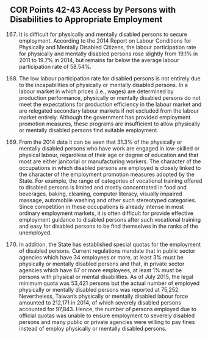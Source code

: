 ## COR Points 42-43 Access by Persons with Disabilities to Appropriate Employment

<ol start="167">
  <li><p>It is difficult for physically and mentally disabled persons to secure employment. According to the 2014 Report on Labour Conditions for Physically and Mentally Disabled Citizens, the labour participation rate for physically and mentally disabled persons rose slightly from 19.1% in 2011 to 19.7% in 2014, but remains far below the average labour participation rate of 58.54%.</p></li>

  <li><p>The low labour participation rate for disabled persons is not entirely due to the incapabilities of physically or mentally disabled persons. In a labour market in which prices (i.e., wages) are determined by production performance, physically or mentally disabled persons do not meet the expectations for production efficiency in the labour market and are relegated secondary labour markets if not excluded from the labour market entirely. Although the government has provided employment promotion measures, these programs are insufficient to allow physically or mentally disabled persons find suitable employment.</p></li>

  <li><p>From the 2014 data it can be seen that 31.3% of the physically or mentally disabled persons who have work are engaged in low-skilled or physical labour, regardless of their age or degree of education and that most are either janitorial or manufacturing workers. The character of the occupations in which disabled persons are employed is closely linked to the character of the employment promotion measures adopted by the State. For example, the range of categories of vocational training offered to disabled persons is limited and mostly concentrated in food and beverages, baking, cleaning, computer literacy, visually impaired massage, automobile washing and other such stereotyped categories. Since competition in these occupations is already intense in most ordinary employment markets, it is often difficult for provide effective employment guidance to disabled persons after such vocational training and easy for disabled persons to be find themselves in the ranks of the unemployed.</p></li>

  <li><p>In addition, the State has established special quotas for the employment of disabled persons. Current regulations mandate that in public sector agencies which have 34 employees or more, at least 3% must be physically or mentally disabled persons and that, in private sector agencies which have 67 or more employees, at least 1% must be persons with physical or mental disabilities. As of July 2015, the legal minimum quota was 53,421 persons but the actual number of employed physically or mentally disabled persons was reported at 75,252. Nevertheless, Taiwan’s physically or mentally disabled labour force amounted to 212,171 in 2014, of which severely disabled persons accounted for 97,843. Hence, the number of persons employed due to official quotas was unable to ensure employment to severely disabled persons and many public or private agencies were willing to pay fines instead of employ physically or mentally disabled persons.</p></li>
</ol>

